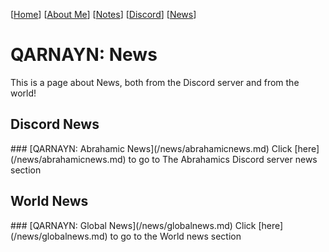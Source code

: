 <link rel="icon" href="https://demerci.github.io/qarnayn/favicon.ico">

[[Home](index.md)] [[About Me](ABOUT.md)] [[Notes](NOTES.md)] [[Discord](DISCORD.md)] [[News](news.md)]

# QARNAYN: News
This is a page about News, both from the Discord server and from the world!

<h2>Discord News</h2>
### [QARNAYN: Abrahamic News](/news/abrahamicnews.md)   
Click [here](/news/abrahamicnews.md) to go to The Abrahamics Discord server news section

<h2>World News</h2>
### [QARNAYN: Global News](/news/globalnews.md)
Click [here](/news/globalnews.md) to go to the World news section